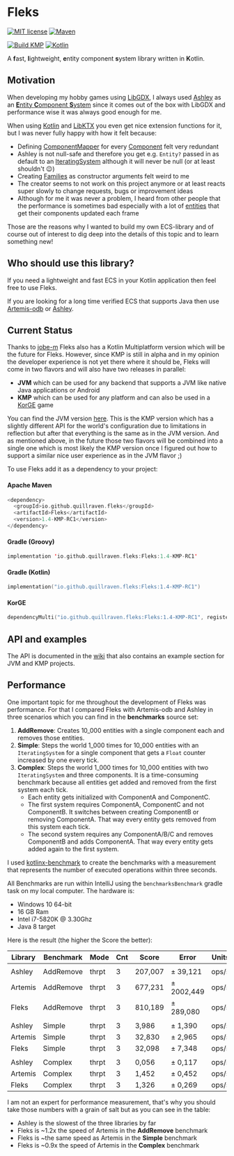 # Fleks

[![MIT license](https://img.shields.io/badge/License-MIT-blue.svg)](https://github.com/Quillraven/Fleks/blob/master/LICENSE)
[![Maven](https://img.shields.io/badge/Maven-1.4--KMP--RC1-success.svg)](https://search.maven.org/artifact/io.github.quillraven.fleks/Fleks/1.4-KMP-RC1/jar)

[![Build KMP](https://img.shields.io/github/workflow/status/quillraven/fleks/Build/kmp?event=push&label=Build%20kmp)](https://github.com/Quillraven/fleks/actions)
[![Kotlin](https://img.shields.io/badge/Kotlin-1.7.10-red.svg)](http://kotlinlang.org/)

A **f**ast, **l**ightweight, **e**ntity component **s**ystem library written in **K**otlin.

## Motivation

When developing my hobby games using [LibGDX](https://github.com/libgdx/libgdx), I always
used [Ashley](https://github.com/libgdx/ashley)
as an [**E**ntity **C**omponent **S**ystem](https://en.wikipedia.org/wiki/Entity_component_system) since it comes out of
the box with LibGDX and performance wise it was always good enough for me.

When using [Kotlin](https://kotlinlang.org/) and [LibKTX](https://github.com/libktx/ktx) you even get nice extension
functions for it, but I was never fully happy with how it felt because:

- Defining [ComponentMapper](https://github.com/libgdx/ashley/wiki/How-to-use-Ashley#retrieving-components-with-componentmapper)
  for every [Component](https://github.com/libgdx/ashley/wiki/How-to-use-Ashley#components) felt very redundant
- Ashley is not null-safe and therefore you get e.g. `Entity?` passed in as default to
  an [IteratingSystem](https://github.com/libgdx/ashley/wiki/Built-in-Entity-Systems#iteratingsystem)
  although it will never be null (or at least shouldn't 😉)
- Creating [Families](https://github.com/libgdx/ashley/wiki/How-to-use-Ashley#entity-families) as constructor arguments
  felt weird to me
- The creator seems to not work on this project anymore or at least reacts super slowly to change requests, bugs or
  improvement ideas
- Although for me it was never a problem, I heard from other people that the performance is sometimes bad especially
  with a lot of [entities](https://github.com/libgdx/ashley/wiki/How-to-use-Ashley#entities) that get their components
  updated each frame

Those are the reasons why I wanted to build my own ECS-library and of course out of interest to dig deep into the
details of this topic and to learn something new!

## Who should use this library?

If you need a lightweight and fast ECS in your Kotlin application then feel free to use Fleks.

If you are looking for a long time verified ECS that supports Java 
then use [Artemis-odb](https://github.com/junkdog/artemis-odb) or [Ashley](https://github.com/libgdx/ashley).

## Current Status

Thanks to [jobe-m](https://github.com/jobe-m) Fleks also has a Kotlin Multiplatform version which will be the future for Fleks.
However, since KMP is still in alpha and in my opinion the developer experience is not yet there where it should be,
Fleks will come in two flavors and will also have two releases in parallel:
- **JVM** which can be used for any backend that supports a JVM like native Java applications or Android
- **KMP** which can be used for any platform and can also be used in a [KorGE](https://korge.org/) game

You can find the JVM version [here](https://github.com/Quillraven/Fleks/tree/master).
This is the KMP version which has a slightly different API for the world's configuration due to limitations in reflection but after that
everything is the same as in the JVM version. And as mentioned above, in the future those
two flavors will be combined into a single one which is most likely the KMP version once I figured out
how to support a similar nice user experience as in the JVM flavor ;)

To use Fleks add it as a dependency to your project:

#### Apache Maven

```kotlin
<dependency>
  <groupId>io.github.quillraven.fleks</groupId>
  <artifactId>Fleks</artifactId>
  <version>1.4-KMP-RC1</version>
</dependency>
```

#### Gradle (Groovy)

```kotlin
implementation 'io.github.quillraven.fleks:Fleks:1.4-KMP-RC1'
```

#### Gradle (Kotlin)

```kotlin
implementation("io.github.quillraven.fleks:Fleks:1.4-KMP-RC1")
```

#### KorGE

```kotlin
dependencyMulti("io.github.quillraven.fleks:Fleks:1.4-KMP-RC1", registerPlugin = false)
```

## API and examples

The API is documented in the [wiki](https://github.com/Quillraven/Fleks/wiki) that
also contains an example section for JVM and KMP projects.

## Performance

One important topic for me throughout the development of Fleks was performance. For that I compared Fleks with
Artemis-odb and Ashley in three scenarios which you can find in the **benchmarks** source set:

1) **AddRemove**: Creates 10_000 entities with a single component each and removes those entities.
2) **Simple**: Steps the world 1_000 times for 10_000 entities with an `IteratingSystem` for a single component that
   gets a `Float` counter increased by one every tick.
3) **Complex**: Steps the world 1_000 times for 10_000 entities with two `IteratingSystem` and three components. It is a
   time-consuming benchmark because all entities get added and removed from the first system each tick.
    - Each entity gets initialized with ComponentA and ComponentC.
    - The first system requires ComponentA, ComponentC and not ComponentB. It switches between creating ComponentB or
      removing ComponentA. That way every entity gets removed from this system each tick.
    - The second system requires any ComponentA/B/C and removes ComponentB and adds ComponentA. That way every entity
      gets added again to the first system.

I used [kotlinx-benchmark](https://github.com/Kotlin/kotlinx-benchmark) to create the benchmarks with a measurement
that represents the number of executed operations within three seconds.

All Benchmarks are run within IntelliJ using the `benchmarksBenchmark` gradle task on my local computer. The hardware
is:

- Windows 10 64-bit
- 16 GB Ram
- Intel i7-5820K @ 3.30Ghz
- Java 8 target

Here is the result (the higher the Score the better):

| Library | Benchmark | Mode | Cnt | Score   | Error      | Units |
| ------- | --------- | ---- | --- |---------|------------| ----- |
| |
| Ashley | AddRemove | thrpt | 3 | 207,007 | ± 39,121   | ops/s |
| Artemis | AddRemove | thrpt | 3 | 677,231 | ± 2002,449 | ops/s |
| Fleks | AddRemove | thrpt | 3 | 810,189 | ± 289,080  | ops/s |
| |
| Ashley | Simple | thrpt | 3 | 3,986   | ± 1,390    | ops/s |
| Artemis | Simple | thrpt | 3 | 32,830  | ± 2,965    | ops/s |
| Fleks | Simple | thrpt | 3 | 32,098  | ± 7,348    | ops/s |
| |
| Ashley | Complex | thrpt | 3 | 0,056   | ± 0,117    | ops/s |
| Artemis | Complex | thrpt | 3 | 1,452   | ± 0,452    | ops/s |
| Fleks | Complex | thrpt | 3 | 1,326   | ± 0,269    | ops/s |

I am not an expert for performance measurement, that's why you should take those numbers with a grain of salt but as you
can see in the table:

- Ashley is the slowest of the three libraries by far
- Fleks is ~1.2x the speed of Artemis in the **AddRemove** benchmark
- Fleks is ~the same speed as Artemis in the **Simple** benchmark
- Fleks is ~0.9x the speed of Artemis in the **Complex** benchmark
